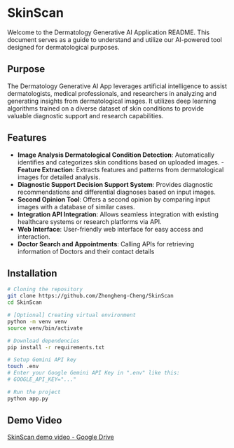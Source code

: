 # SkinScan

Welcome to the Dermatology Generative AI Application README. This document serves as a guide to understand and utilize our AI-powered tool designed for dermatological purposes.

## Purpose

The Dermatology Generative AI App leverages artificial intelligence to assist dermatologists, medical professionals, and researchers in analyzing and generating insights from dermatological images. It utilizes deep learning algorithms trained on a diverse dataset of skin conditions to provide valuable diagnostic support and research capabilities.

## Features

- **Image Analysis Dermatological Condition Detection**: Automatically identifies and categorizes skin conditions based on uploaded images. - **Feature Extraction**: Extracts features and patterns from dermatological images for detailed analysis.
- **Diagnostic Support Decision Support System**: Provides diagnostic recommendations and differential diagnoses based on input images.
- **Second Opinion Tool**: Offers a second opinion by comparing input images with a database of similar cases.
- **Integration API Integration**: Allows seamless integration with existing healthcare systems or research platforms via API.
- **Web Interface**: User-friendly web interface for easy access and interaction.
- **Doctor Search and Appointments**: Calling APIs for retrieving information of Doctors and their contact details

## Installation

```bash
# Cloning the repository
git clone https://github.com/Zhongheng-Cheng/SkinScan
cd SkinScan

# [Optional] Creating virtual environment
python -m venv venv
source venv/bin/activate

# Download dependencies
pip install -r requirements.txt

# Setup Gemini API key
touch .env
# Enter your Google Gemini API Key in ".env" like this:
# GOOGLE_API_KEY="..."

# Run the project
python app.py
```

## Demo Video

[SkinScan demo video - Google Drive](https://drive.google.com/file/d/1F1nKQVgbT7sY_a0bdngg-V7cqawF9vdx/view?usp=sharing)

